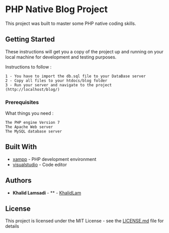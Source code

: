 # PHP Native Blog Project

This project was built to master some PHP native coding skills.  

## Getting Started

These instructions will get you a copy of the project up and running on your local machine for development and testing purposes. 

Instructions to follow :

```
1 - You have to import the db.sql file to your DataBase server
2 - Copy all files to your htdocs/blog folder
3 - Run your server and navigate to the project (http://localhost/blog/)
```

### Prerequisites

What things you need :

```
The PHP engine Version 7
The Apache Web server 
The MySQL database server
```

## Built With

* [xampp](https://www.apachefriends.org/) - PHP development environment
* [visualstudio](https://code.visualstudio.com/) - Code editor

## Authors

* **Khalid Lamsadi** - ** - [KhalidLam](https://github.com/KhalidLam)

## License

This project is licensed under the MIT License - see the [LICENSE.md](LICENSE.md) file for details
